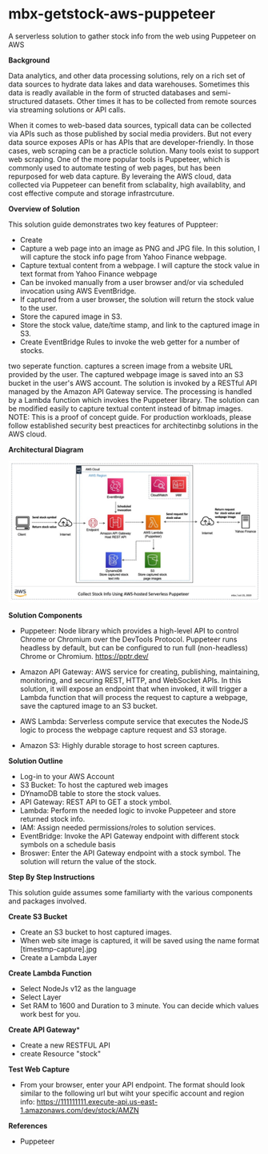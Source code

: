 # mbx-getstock-aws-puppeteer
A serverless solution to gather stock info from the web using Puppeteer on AWS


**Background**

Data analytics, and other data processing solutions, rely on a rich set of data sources to hydrate data lakes and data warehouses. Sometimes this data is readly available in the form of structed databases and semi-structured datasets. Other times it has to be collected from remote sources via streaming solutions or API calls. 

When it comes to web-based data sources, typicall data can be collected via APIs such as those published by social media providers. But not every data source exposes APIs or has APIs that are developer-friendly. In those cases, web scraping can be a practicle solution. Many tools exist to support web scraping. One of the more popular tools is Puppeteer, which is commonly used to automate testing of web pages, but has been repurposed for web data capture. By leveraing the AWS cloud, data collected via Puppeteer can benefit from sclabality, high availablity, and cost effective compute and storage infrastrcuture. 

**Overview of Solution**

This solution guide demonstrates two key features of Puppteer: 

* Create 
* Capture a web page into an image as PNG and JPG file. In this solution, I will capture the stock info page from Yahoo Finance webpage. 
* Capture textual content from a webpage. I will capture the stock value in text format from Yahoo Finance webpage 
* Can be invoked manually from a user browser and/or via scheduled invocation using AWS EventBridge.
* If captured from a user browser, the solution will return the stock value to the user. 
* Store the capured image in S3.
* Store the stock value, date/time stamp, and link to the captured image in S3. 
* Create EventBridge Rules to invoke the web getter for a number of stocks. 

two seperate function. captures a screen image from a website URL provided by the user. The captured webpage image is saved into an S3 bucket in the user's AWS account.  The solution is invoked by a RESTful API managed by the Amazon API Gateway service. The processing is handled by a Lambda function which invokes the Puppeteer library. The solution can be modified easily to capture textual content instead of bitmap images. NOTE: This is a proof of concept guide. For production workloads, please follow established security best preactices for architectinbg solutions in the AWS cloud. 

**Architectural Diagram**

![serverless puppeteer](./mbx-aws-lambda-puppeteer.jpg)

**Solution Components**

* Puppeteer: Node library which provides a high-level API to control Chrome or Chromium over the DevTools Protocol. Puppeteer runs headless by default, but can be configured to run full (non-headless) Chrome or Chromium. https://pptr.dev/

* Amazon API Gateway: AWS service for creating, publishing, maintaining, monitoring, and securing REST, HTTP, and WebSocket APIs. In this solution, it will expose an endpoint that when invoked, it will trigger a Lambda function that will process the request to capture a webpage, save the captured image to an S3 bucket. 

* AWS Lambda: Serverless compute service that executes the NodeJS logic to process the webpage capture request and S3 storage. 

* Amazon S3: Highly durable storage to host screen captures. 

**Solution Outline**

* Log-in to your AWS Account
* S3 Bucket: To host the captured web images
* DYnamoDB table to store the stock values. 
* API Gateway: REST API to GET a stock ymbol. 
* Lambda: Perform the needed logic to invoke Puppeteer and store returned stock info. 
* IAM: Assign needed permissions/roles to solution services.
* EventBridge: Invoke the API Gateway endpoint with different stock symbols on a schedule basis
* Broswer: Enter the API Gateway endpoint with a stock symbol. The solution will return the value of the stock. 

**Step By Step Instructions**

This solution guide assumes some familiarty with the various components and packages involved. 

**Create S3 Bucket**
* Create an S3 bucket to host captured images. 
* When web site image is captured, it will be saved using the name format [timestmp-capture].jpg
* Create a Lambda Layer

**Create Lambda Function**
* Select NodeJs v12 as the language
* Select Layer 
* Set RAM to 1600 and Duration to 3 minute. You can decide which values work best for you. 

**Create API Gateway***
* Create a new RESTFUL API
* create Resource "stock"

**Test Web Capture**
* From your browser, enter your API endpoint. The format should look similar to the following url but wiht your specific account and region info: https://111111111.execute-api.us-east-1.amazonaws.com/dev/stock/AMZN

**References**
* Puppeteer

